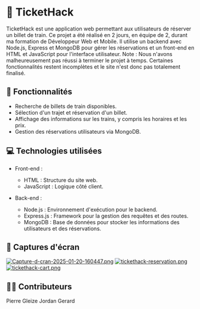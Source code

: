 # 🎫 TicketHack

TicketHack est une application web permettant aux utilisateurs de réserver un billet de train. Ce projet a été réalisé en 2 jours, en équipe de 2, durant ma formation de Développeur Web et Mobile. Il utilise un backend avec Node.js, Express et MongoDB pour gérer les réservations et un front-end en HTML et JavaScript pour l'interface utilisateur.
Note : Nous n'avons malheureusement pas réussi à terminer le projet à temps. Certaines fonctionnalités restent incomplètes et le site n'est donc pas totalement finalisé.

## 🌟 Fonctionnalités
- Recherche de billets de train disponibles.
- Sélection d'un trajet et réservation d'un billet.
- Affichage des informations sur les trains, y compris les horaires et les prix.
- Gestion des réservations utilisateurs via MongoDB.

## 💻 Technologies utilisées
- Front-end :
  - HTML : Structure du site web.
  - JavaScript : Logique côté client.

- Back-end :
  - Node.js : Environnement d'exécution pour le backend.
  - Express.js : Framework pour la gestion des requêtes et des routes.
  - MongoDB : Base de données pour stocker les informations des utilisateurs et des réservations.
## 📸 Captures d'écran
[![Capture-d-cran-2025-01-20-160447.png](https://i.postimg.cc/3RVMFKhP/Capture-d-cran-2025-01-20-160447.png)](https://postimg.cc/gXVBYbnD)
[![tickethack-reservation.png](https://i.postimg.cc/GhzQWX8p/tickethack-reservation.png)](https://postimg.cc/HVcX54tG)
[![tickethack-cart.png](https://i.postimg.cc/DyCrjmHJ/tickethack-cart.png)](https://postimg.cc/qz36gBk4)
## 👨‍💻 Contributeurs
Pierre Gleize
Jordan Gerard
